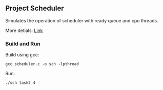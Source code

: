 ## Project Scheduler
Simulates the operation of scheduler with ready queue and cpu threads.

More detials: [Link]()

### Build and Run
Build using gcc:
```
gcc scheduler.c -o sch -lpthread
```
Run:
```
./sch task2 4
```








